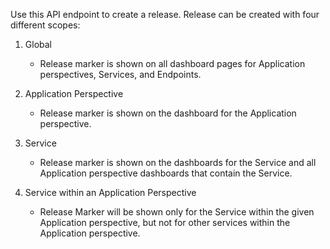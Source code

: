 Use this API endpoint to create a release. Release can be created with four different scopes: 

1. Global
    - Release marker is shown on all dashboard pages for Application perspectives, Services, and Endpoints.

2. Application Perspective
    - Release marker is shown on the dashboard for the Application perspective.

3. Service
    - Release marker is shown on the dashboards for the Service and all Application perspective dashboards that contain the Service.

4. Service within an Application Perspective
    - Release Marker will be shown only for the Service within the given Application perspective, but not for other services within the Application perspective.